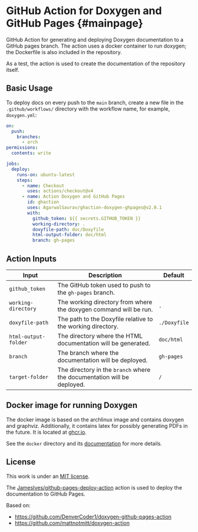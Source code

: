 # GitHub Action for Doxygen and GitHub Pages {#mainpage}

GitHub Action for generating and deploying Doxygen documentation to a GitHub pages branch.
The action uses a docker container to run doxygen; the Dockerfile is also included in the repository.

As a test, the action is used to create the documentation of the repository itself.

## Basic Usage

To deploy docs on every push to the `main` branch, create a new file in the `.github/workflows/` directory with the workflow name, for example, `doxygen.yml`:

```yml
on:
  push:
    branches:
      - arch
permissions:
  contents: write

jobs:
  deploy:
    runs-on: ubuntu-latest
    steps:
      - name: Checkout
        uses: actions/checkout@v4
      - name: Action Doxygen and GitHub Pages
        id: ghaction
        uses: AgarwalSaurav/ghaction-doxygen-ghpages@v2.0.1
        with:
          github_token: ${{ secrets.GITHUB_TOKEN }}
          working-directory: .
          doxyfile-path: doc/Doxyfile
          html-output-folder: doc/html
          branch: gh-pages
```

## Action Inputs

|Input | Description | Default|
|--- | --- | ---|
|`github_token` | The GitHub token used to push to the `gh-pages` branch. | |
|`working-directory` | The working directory from where the doxygen command will be run. | `.` |
|`doxyfile-path` | The path to the Doxyfile relative to the working directory. | `./Doxyfile` |
|`html-output-folder` | The directory where the HTML documentation will be generated. | `doc/html` |
|`branch` | The branch where the documentation will be deployed. | `gh-pages` |
|`target-folder` | The directory in the `branch` where the documentation will be deployed. | `/` |

## Docker image for running Doxygen
The docker image is based on the archlinux image and contains doxygen and graphviz.
Additionally, it contains latex for possibly generating PDFs in the future.
It is located at [ghcr.io](https://ghcr.io/agarwalsaurav/doxygen-arch:latest).

See the `docker` directory and its [documentation](docker/docker_man.md) for more details.

## License

This work is under an [MIT license](https://github.com/AgarwalSaurav/ghaction-doxygen-ghpages/blob/main/LICENSE).

The [JamesIves/github-pages-deploy-action](https://github.com/JamesIves/github-pages-deploy-action) action is used to deploy the documentation to GitHub Pages.

Based on:
- https://github.com/DenverCoder1/doxygen-github-pages-action
- https://github.com/mattnotmitt/doxygen-action
